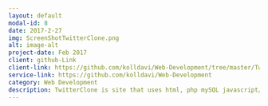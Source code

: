 ```yaml
---
layout: default
modal-id: 8
date: 2017-2-27
img: ScreenShotTwitterClone.png
alt: image-alt
project-date: Feb 2017
client: github-Link
client-link: https://github.com/kolldavi/Web-Development/tree/master/TwitterClone/
service-link: https://github.com/kolldavi/Web-Development
category: Web Development
description: TwitterClone is site that uses html, php mySQL javascript/jquery to let the user sign up/login follow and tweet it can be viewed <a href ="http://davidkollerpracticewebsite-com.stackstaging.com/TwitterClone/"> Here</a>
---
```

